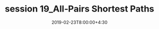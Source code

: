 ---
type: lecture
date: 2019-02-23T8:00:00+4:30
title: session 19_All‐Pairs Shortest Paths
slides: /static_files/presentations/DA_session19_chapter25.pdf
#notes: /static_files/presentations/lec.zip
#codes: /static_files/presentations/code.zip
#tldr: "Short text to discribe what this lecture is about."
#thumbnail: /static_files/presentations/lec.jpg
---